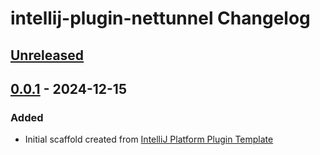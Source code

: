 <!-- Keep a Changelog guide -> https://keepachangelog.com -->

# intellij-plugin-nettunnel Changelog

## [Unreleased]

## [0.0.1] - 2024-12-15

### Added

- Initial scaffold created from [IntelliJ Platform Plugin Template](https://github.com/JetBrains/intellij-platform-plugin-template)

[Unreleased]: https://github.com/atasc/intellij-plugin-nettunnel/compare/v0.0.1...HEAD
[0.0.1]: https://github.com/atasc/intellij-plugin-nettunnel/commits/v0.0.1

